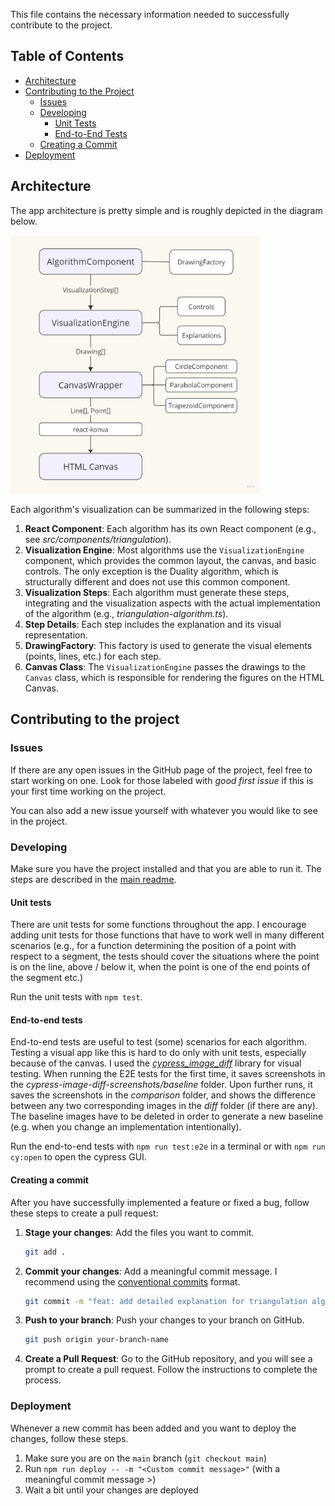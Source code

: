 This file contains the necessary information needed to successfully contribute to the project.

## Table of Contents

- [Architecture](#architecture)
- [Contributing to the Project](#contributing-to-the-project)
  - [Issues](#issues)
  - [Developing](#developing)
    - [Unit Tests](#unit-tests)
    - [End-to-End Tests](#end-to-end-tests)
  - [Creating a Commit](#creating-a-commit)
- [Deployment](#deployment)

## Architecture

The app architecture is pretty simple and is roughly depicted in the diagram below.

<img src="architecture.png" alt="architecture" width="400"/>

<br />

Each algorithm's visualization can be summarized in the following steps:

1. **React Component**: Each algorithm has its own React component (e.g., see _src/components/triangulation_).
2. **Visualization Engine**: Most algorithms use the `VisualizationEngine` component, which provides the common layout, the canvas, and basic controls. The only exception is the Duality algorithm, which is structurally different and does not use this common component.
3. **Visualization Steps**: Each algorithm must generate these steps, integrating and the visualization aspects with the actual implementation of the algorithm (e.g., _triangulation-algorithm.ts_).
4. **Step Details**: Each step includes the explanation and its visual representation.
5. **DrawingFactory**: This factory is used to generate the visual elements (points, lines, etc.) for each step.
6. **Canvas Class**: The `VisualizationEngine` passes the drawings to the `Canvas` class, which is responsible for rendering the figures on the HTML Canvas.

## Contributing to the project

### Issues

If there are any open issues in the GitHub page of the project, feel free to start working on one. Look for those labeled with _good first issue_ if this is your first time working on the project.

You can also add a new issue yourself with whatever you would like to see in the project.

### Developing

Make sure you have the project installed and that you are able to run it. The steps are described in the [main readme](README.md).

#### Unit tests

There are unit tests for some functions throughout the app. I encourage adding unit tests for those functions that have to work well in many different scenarios (e.g., for a function determining the position of a point with respect to a segment, the tests should cover the situations where the point is on the line, above / below it, when the point is one of the end points of the segment etc.)

Run the unit tests with `npm test`.

#### End-to-end tests

End-to-end tests are useful to test (some) scenarios for each algorithm. Testing a visual app like this is hard to do only with unit tests, especially because of the canvas. I used the [_cypress_image_diff_](https://cypress.visual-image-diff.dev/) library for visual testing. When running the E2E tests for the first time, it saves screenshots in the _cypress-image-diff-screenshots/baseline_ folder. Upon further runs, it saves the screenshots in the _comparison_ folder, and shows the difference between any two corresponding images in the _diff_ folder (if there are any). The baseline images have to be deleted in order to generate a new baseline (e.g. when you change an implementation intentionally).

Run the end-to-end tests with `npm run test:e2e` in a terminal or with `npm run cy:open` to open the cypress GUI.

#### Creating a commit

After you have successfully implemented a feature or fixed a bug, follow these steps to create a pull request:

1. **Stage your changes**: Add the files you want to commit.

   ```bash
   git add .
   ```

2. **Commit your changes**: Add a meaningful commit message. I recommend using the [conventional commits](https://www.conventionalcommits.org/en/v1.0.0/) format.

   ```bash
   git commit -m "feat: add detailed explanation for triangulation algorithm"
   ```

3. **Push to your branch**: Push your changes to your branch on GitHub.
   ```bash
   git push origin your-branch-name
   ```
4. **Create a Pull Request**: Go to the GitHub repository, and you will see a prompt to create a pull request. Follow the instructions to complete the process.

### Deployment

Whenever a new commit has been added and you want to deploy the changes, follow these steps.

1. Make sure you are on the `main` branch (`git checkout main`)
2. Run `npm run deploy -- -m "<Custom commit message>"` (with a meaningful commit message >)
3. Wait a bit until your changes are deployed
